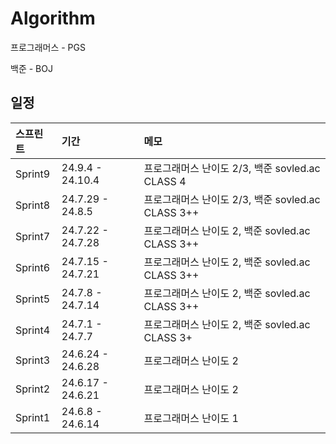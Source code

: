 # Algorithm

프로그래머스 - PGS

백준 - BOJ

## 일정

| <b>스프린트</b> | <b>기간</b> | <b>메모</b> |
| :-------------- | :------------------ | :------------------ |
| Sprint9        | 24.9.4 - 24.10.4 | 프로그래머스 난이도 2/3, 백준 sovled.ac CLASS 4 |
| Sprint8        | 24.7.29 - 24.8.5 | 프로그래머스 난이도 2/3, 백준 sovled.ac CLASS 3++ |
| Sprint7        | 24.7.22 - 24.7.28 | 프로그래머스 난이도 2, 백준 sovled.ac CLASS 3++ |
| Sprint6        | 24.7.15 - 24.7.21 | 프로그래머스 난이도 2, 백준 sovled.ac CLASS 3++ |
| Sprint5        | 24.7.8 - 24.7.14 | 프로그래머스 난이도 2, 백준 sovled.ac CLASS 3++ |
| Sprint4        | 24.7.1 - 24.7.7 | 프로그래머스 난이도 2, 백준 sovled.ac CLASS 3+ |
| Sprint3        | 24.6.24 - 24.6.28 | 프로그래머스 난이도 2 |
| Sprint2        | 24.6.17 - 24.6.21 | 프로그래머스 난이도 2 |
| Sprint1        | 24.6.8 - 24.6.14 | 프로그래머스 난이도 1 |



